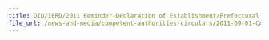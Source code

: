 ```yaml
---
title: QID/IERD/2011 Reminder-Declaration of Establishment/Prefectural Codes for Permits involving Seafood, Fresh Fruits & Vegetables and Processed Food and Food Appliances 
file_url: /news-and-media/competent-authorities-circulars/2011-09-01-CA2.pdf
---
```

